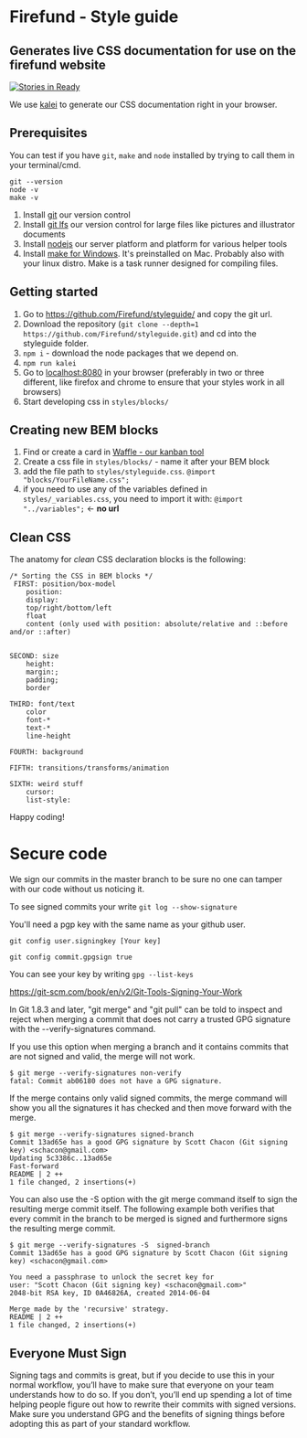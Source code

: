 # Firefund - Style guide

## Generates live CSS documentation for use on the firefund website

[![Stories in Ready](https://badge.waffle.io/Firefund/styleguide.png?label=ready&title=Ready)](https://waffle.io/Firefund/styleguide)

We use [kalei](https://github.com/Firefund/kaleistyleguide/) to generate our CSS documentation right in your browser.

## Prerequisites

You can test if you have `git`, `make` and `node` installed by trying to call them in your terminal/cmd.
```
git --version
node -v
make -v
```

1. Install [git](https://git-scm.com/downloads) our version control
2. Install [git lfs](https://git-lfs.github.com/) our version control for large files like pictures and illustrator documents
3. Install [nodejs](https://nodejs.org/en/) our server platform and platform for various helper tools
4. Install [make for Windows](http://gnuwin32.sourceforge.net/packages/make.htm). It's preinstalled on Mac.
Probably also with your linux distro. Make is a task runner designed for compiling files. 


## Getting started

1. Go to https://github.com/Firefund/styleguide/ and copy the git url.
1. Download the repository (`git clone --depth=1 https://github.com/Firefund/styleguide.git`) and cd into the styleguide folder.
2. `npm i` - download the node packages that we depend on.
3. `npm run kalei`
4. Go to [localhost:8080](localhost:8080) in your browser (preferably in two or three different, like firefox and chrome
to ensure that your styles work in all browsers)
5. Start developing css in `styles/blocks/`


## Creating new BEM blocks

1. Find or create a card in [Waffle - our kanban tool](https://waffle.io/Firefund/styleguide)
2. Create a css file in `styles/blocks/` - name it after your BEM block
3. add the file path to `styles/styleguide.css`. `@import "blocks/YourFileName.css";`
4. if you need to use any of the variables defined in `styles/_variables.css`, you need to import it with: `@import "../variables";` <- **no url**


## Clean CSS

The anatomy for *clean* CSS declaration blocks is the following: 
```
/* Sorting the CSS in BEM blocks */
 FIRST: position/box-model
	position:
	display:
	top/right/bottom/left
	float
	content (only used with position: absolute/relative and ::before and/or ::after)


SECOND: size
	height:
	margin:;
	padding;
	border

THIRD: font/text
	color
	font-*
	text-*
	line-height

FOURTH: background

FIFTH: transitions/transforms/animation

SIXTH: weird stuff
	cursor:
	list-style:
```

Happy coding!


# Secure code

We sign our commits in the master branch to be sure no one can tamper with our code without us noticing it.

To see signed commits your write `git log --show-signature`

You'll need a pgp key with the same name as your github user.

`git config user.signingkey [Your key]`

`git config commit.gpgsign true`

You can see your key by writing `gpg --list-keys`

https://git-scm.com/book/en/v2/Git-Tools-Signing-Your-Work

In Git 1.8.3 and later, "git merge" and "git pull" can be told to inspect and reject when merging a commit that does not carry a trusted GPG signature with the --verify-signatures command.

If you use this option when merging a branch and it contains commits that are not signed and valid, the merge will not work.

	$ git merge --verify-signatures non-verify
	fatal: Commit ab06180 does not have a GPG signature.
If the merge contains only valid signed commits, the merge command will show you all the signatures it has checked and then move forward with the merge.

	$ git merge --verify-signatures signed-branch
	Commit 13ad65e has a good GPG signature by Scott Chacon (Git signing key) <schacon@gmail.com>
	Updating 5c3386c..13ad65e
	Fast-forward
	README | 2 ++
	1 file changed, 2 insertions(+)
You can also use the -S option with the git merge command itself to sign the resulting merge commit itself. The following example both verifies that every commit in the branch to be merged is signed and furthermore signs the resulting merge commit.

	$ git merge --verify-signatures -S  signed-branch
	Commit 13ad65e has a good GPG signature by Scott Chacon (Git signing key) <schacon@gmail.com>

	You need a passphrase to unlock the secret key for
	user: "Scott Chacon (Git signing key) <schacon@gmail.com>"
	2048-bit RSA key, ID 0A46826A, created 2014-06-04

	Merge made by the 'recursive' strategy.
	README | 2 ++
	1 file changed, 2 insertions(+)

## Everyone Must Sign
Signing tags and commits is great, but if you decide to use this in your normal workflow, you’ll have to make sure that everyone on your team understands how to do so. If you don’t, you’ll end up spending a lot of time helping people figure out how to rewrite their commits with signed versions. Make sure you understand GPG and the benefits of signing things before adopting this as part of your standard workflow.
